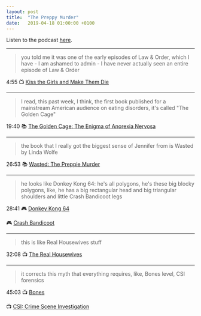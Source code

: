 ```yaml
---
layout: post
title:  "The Preppy Murder"
date:   2019-04-18 01:00:00 +0100
---
```

Listen to the podcast [here](https://podcasts.apple.com/us/podcast/the-preppy-murder/id1380008439?i=1000465289947).

----

> you told me it was one of the early episodes of Law & Order, which I have - I am ashamed to admin - I have never actually seen an entire episode of Law & Order

4:55 📺 [Kiss the Girls and Make Them Die](https://en.wikipedia.org/wiki/List_of_Law_%26_Order_episodes#Season_1_(1990%E2%80%931991))

----

> I read, this past week, I think, the first book published for a mainstream American audience on eating disorders, it's called "The Golden Cage"

19:40 📚 [The Golden Cage: The Enigma of Anorexia Nervosa](https://books.google.com/books/about/The_Golden_Cage.html?id=D3ILEAAAQBAJ)

----

> the book that I really got the biggest sense of Jennifer from is Wasted by Linda Wolfe

26:53 📚 [Wasted: The Preppie Murder](https://en.wikipedia.org/wiki/Wasted:_The_Preppie_Murder)

----

> he looks like Donkey Kong 64: he's all polygons, he's these big blocky polygons, like, he has a big rectangular head and big triangular shoulders and little Crash Bandicoot legs

28:41 🎮 [Donkey Kong 64](https://en.wikipedia.org/wiki/Donkey_Kong_64)

🎮 [Crash Bandicoot](https://en.wikipedia.org/wiki/Crash_Bandicoot)

----

> this is like Real Housewives stuff

32:08 📺 [The Real Housewives](https://en.wikipedia.org/wiki/The_Real_Housewives)

----

> it corrects this myth that everything requires, like, Bones level, CSI forensics

45:03 📺 [Bones](https://en.wikipedia.org/wiki/Bones_(TV_series))

📺 [CSI: Crime Scene Investigation](https://en.wikipedia.org/wiki/CSI:_Crime_Scene_Investigation)

